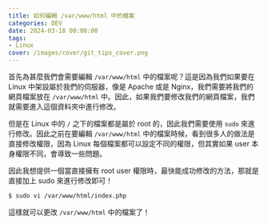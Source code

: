 ```yaml
---
title: 如何編輯 /var/www/html 中的檔案
categories: DEV
date: 2024-03-18 00:00:00
tags: 
- Linux
cover: /images/cover/git_tips_cover.png
---
```


首先為甚麼我們會需要編輯 `/var/www/html` 中的檔案呢？這是因為我們如果要在 Linux 中架設屬於我們的伺服器，像是 Apache 或是 Nginx，我們需要將我們的網頁檔案放在 `/var/www/html` 中。因此，如果我們要修改我們的網頁檔案，我們就需要進入這個資料夾中進行修改。

但是在 Linux 中的 `/` 之下的檔案都是屬於 root 的，因此我們需要使用 `sudo` 來進行修改。因此之前在要編輯 `/var/www/html` 中的檔案時候，看到很多人的做法是直接修改權限，因為 Linux 每個檔案都可以設定不同的權限，但其實如果 user 本身權限不同，會導致一些問題。

因此我想提供一個當直接擁有 root user 權限時，最快能成功修改的方法，那就是直接加上 sudo 來進行修改即可！

```bash
$ sudo vi /var/www/html/index.php
```

這樣就可以更改 `/var/www/html` 中的檔案了！